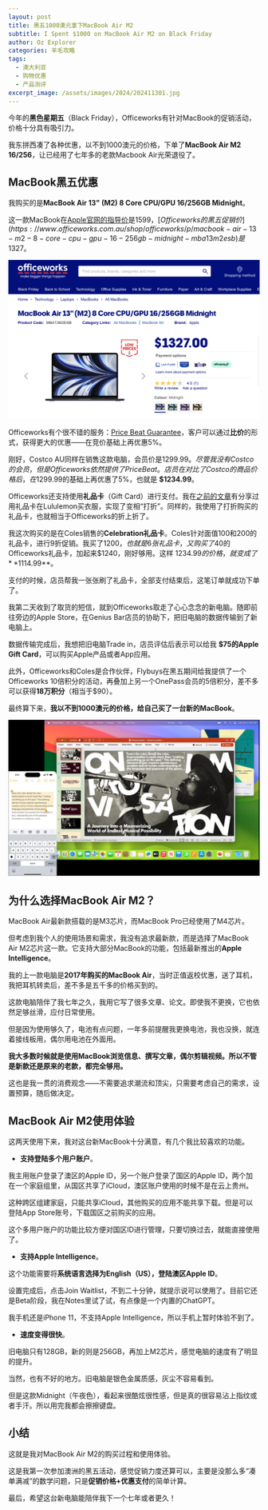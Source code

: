 ```yaml
---
layout: post
title: 黑五1000澳元拿下MacBook Air M2
subtitle: I Spent $1000 on MacBook Air M2 on Black Friday
author: Oz Explorer
categories: 羊毛攻略
tags:
  - 澳大利亚
  - 购物优惠
  - 产品测评
excerpt_image: /assets/images/2024/202411301.jpg
---
```

今年的**黑色星期五**（Black Friday），Officeworks有针对MacBook的促销活动，价格十分具有吸引力。

我东拼西凑了各种优惠，以不到1000澳元的价格，下单了**MacBook Air M2 16/256**，让已经用了七年多的老款Macbook Air光荣退役了。

## MacBook黑五优惠

我购买的是**MacBook Air 13" (M2) 8 Core CPU/GPU 16/256GB Midnight**。

这一款MacBook在[Apple官网的指导价](https://www.apple.com/au/shop/buy-mac/macbook-air/13-inch-m2)是$1599，[Officeworks的黑五促销价](https://www.officeworks.com.au/shop/officeworks/p/macbook-air-13-m2-8-core-cpu-gpu-16-256gb-midnight-mba13m2esb)是$1327。

![202411302](/assets/images/2024/202411302.png)

Officeworks有个很不错的服务：[Price Beat Guarantee](https://www.officeworks.com.au/information/policies/price-beat-guarantee?cm_sp=all:allPage:Header_ESpot_V2:3:always_on:price-beat-guarantee)，客户可以通过**比价**的形式，获得更大的优惠——在竞价基础上再优惠5%。

刚好，Costco AU同样在销售这款电脑，会员价是$1299.99。尽管我没有Costco的会员，但是Officeworks依然提供了Price Beat。店员在对比了Costco的商品价格后，在$1299.99的基础上再优惠了5%，也就是 **$1234.99**。

Officeworks还支持使用**礼品卡**（Gift Card）进行支付。我在[之前的文章](https://www.ozexplorers.com/羊毛攻略/2024/10/13/the-first-time-using-gift-cards-to-buy-clothes.html)有分享过用礼品卡在Lululemon买衣服，实现了变相“打折”。同样的，我使用了打折购买的礼品卡，也就相当于Officeworks的折上折了。

我这次购买的是在Coles销售的**Celebration礼品卡**。Coles针对面值100和200的礼品卡，进行9折促销。我买了$1200，也就是6张礼品卡，又购买了$40的Officeworks礼品卡，加起来$1240，刚好够用。这样 $1234.99的价格，就变成了 **$1114.99**。

支付的时候，店员帮我一张张刷了礼品卡，全部支付结束后，这笔订单就成功下单了。

我第二天收到了取货的短信，就到Officeworks取走了心心念念的新电脑。随即前往旁边的Apple Store，在Genius Bar店员的协助下，把旧电脑的数据传输到了新电脑上。

数据传输完成后，我想把旧电脑Trade in，店员评估后表示可以给我 **$75的Apple Gift Card**，可以购买Apple产品或者App应用。

此外，Officeworks和Coles是合作伙伴，Flybuys在黑五期间给我提供了一个Officeworks 10倍积分的活动，再叠加上另一个OnePass会员的5倍积分，差不多可以获得**18万积分**（相当于$90）。

最终算下来，**我以不到1000澳元的价格，给自己买了一台新的MacBook**。

![202411301](/assets/images/2024/202411301.jpg)

## 为什么选择MacBook Air M2？

MacBook Air最新款搭载的是M3芯片，而MacBook Pro已经使用了M4芯片。

但考虑到我个人的使用场景和需求，我没有追求最新款，而是选择了MacBook Air M2芯片这一款。它支持大部分MacBook的功能，包括最新推出的**Apple Intelligence**。

我的上一款电脑是**2017年购买的MacBook Air**，当时正值返校优惠，送了耳机，我把耳机转卖后，差不多是五千多的价格买到的。

这款电脑陪伴了我七年之久，我用它写了很多文章、论文。即使我不更换，它也依然足够丝滑，应付日常使用。

但是因为使用够久了，电池有点问题，一年多前提醒我更换电池，我也没换，就连着接线板用，偶尔用电池在外面用。

**我大多数时候就是使用MacBook浏览信息、撰写文章，偶尔剪辑视频。所以不管是新款还是原来的老款，都完全够用。**

这也是我一贯的消费观念——不需要追求潮流和顶尖，只需要考虑自己的需求，设置预算，随后做决定。

## MacBook Air M2使用体验

这两天使用下来，我对这台新MacBook十分满意，有几个我比较喜欢的功能。

- **支持登陆多个用户账户**。

我主用账户登录了澳区的Apple ID，另一个账户登录了国区的Apple ID，两个加在一个家庭组里，从国区共享了iCloud，澳区账户使用的时候不是在云上贵州。

这种跨区组建家庭，只能共享iCloud，其他购买的应用不能共享下载。但是可以登陆App Store账号，下载国区之前购买的应用。

这个多用户账户的功能比较方便对国区ID进行管理，只要切换过去，就能直接使用了。

- **支持Apple Intelligence**。

这个功能需要将**系统语言选择为English（US），登陆澳区Apple ID**。

设置完成后，点击Join Waitlist，不到二十分钟，就提示说可以使用了。目前它还是Beta阶段，我在Notes里试了试，有点像是一个内置的ChatGPT。

我手机还是iPhone 11，不支持Apple Intelligence，所以手机上暂时体验不到了。

- **速度变得很快**。

旧电脑只有128GB，新的则是256GB，再加上M2芯片，感觉电脑的速度有了明显的提升。

当然，也有不好的地方。旧电脑是银色金属质感，灰尘不容易看到。

但是这款Midnight（午夜色），看起来很酷炫很性感，但是真的很容易沾上指纹或者手汗。所以用完我都会擦擦键盘。

## 小结

这就是我对MacBook Air M2的购买过程和使用体验。

这是我第一次参加澳洲的黑五活动，感觉促销力度还算可以，主要是没那么多“凑单满减”的数学问题，只是**促销价格+优惠支付**的简单计算。

最后，希望这台新电脑能陪伴我下一个七年或者更久！
